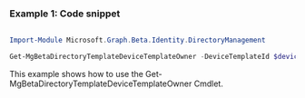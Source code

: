 ### Example 1: Code snippet

```powershell

Import-Module Microsoft.Graph.Beta.Identity.DirectoryManagement

Get-MgBetaDirectoryTemplateDeviceTemplateOwner -DeviceTemplateId $deviceTemplateId

```
This example shows how to use the Get-MgBetaDirectoryTemplateDeviceTemplateOwner Cmdlet.


